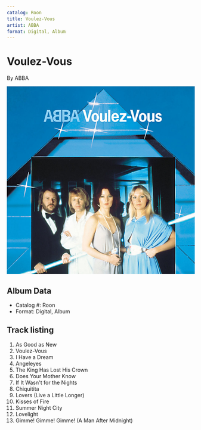```yaml
---
catalog: Roon
title: Voulez-Vous
artist: ABBA
format: Digital, Album
---
```


# Voulez-Vous

By ABBA

![](../../assets/albumcovers/ABBA-Voulez-Vous.png)

## Album Data

- Catalog #: Roon
- Format: Digital, Album


## Track listing


1. As Good as New
2. Voulez-Vous
3. I Have a Dream
4. Angeleyes
5. The King Has Lost His Crown
6. Does Your Mother Know
7. If It Wasn't for the Nights
8. Chiquitita
9. Lovers (Live a Little Longer)
10. Kisses of Fire
11. Summer Night City
12. Lovelight
13. Gimme! Gimme! Gimme! (A Man After Midnight)

